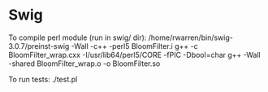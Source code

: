 # Swig

To compile perl module (run in swig/ dir):
/home/rwarren/bin/swig-3.0.7/preinst-swig -Wall -c++ -perl5 BloomFilter.i
g++ -c BloomFilter_wrap.cxx -I/usr/lib64/perl5/CORE -fPIC -Dbool=char
g++ -Wall -shared BloomFilter_wrap.o -o BloomFilter.so

To run tests:
./test.pl
